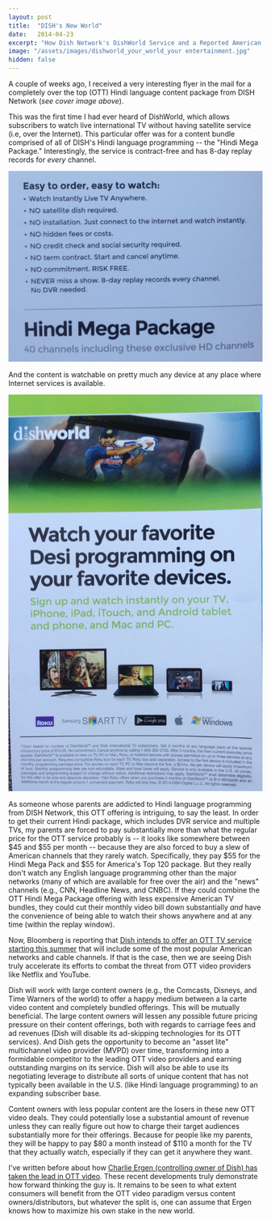 ```yaml
---
layout: post
title:  "DISH's New World"
date:   2014-04-23
excerpt: "How Dish Network's DishWorld Service and a Reported American Channel OTT Service Portend the (Near) Future of MVPDs"
image: "/assets/images/dishworld_your_world_your entertainment.jpg" 
hidden: false
---
```

A couple of weeks ago, I received a very interesting flyer in the mail for a completely over the top (OTT) Hindi language content package from DISH Network (*see cover image above*).

This was the first time I had ever heard of DishWorld, which allows subscribers to watch live international TV without having satellite service (i.e, over the Internet).  This particular offer was for a content bundle comprised of all of DISH's Hindi language programming -- the "Hindi Mega Package."  Interestingly, the service is contract-free and has 8-day replay records for *every* channel.  

<div class="image post" >
    <img src="/assets/images/hindi_mega_package_easy.jpg" alt="Dish World flyer">
</div>

And the content is watchable on pretty much any device at any place where Internet services is available.

<div class="image post" >
    <img src="/assets/images/watch_favorite_desi_programming_on_all_devices_safe.jpg" alt="Dish World flyer">
</div>

As someone whose parents are addicted to Hindi language programming from DISH Network, this OTT offering is intriguing, to say the least.  In order to get their current Hindi package, which includes DVR service and multiple TVs, my parents are forced to pay substantially more than what the regular price for the OTT service probably is -- it looks like somewhere between $45 and $55 per month -- because they are also forced to buy a slew of American channels that they rarely watch.  Specifically, they pay $55 for the Hindi Mega Pack and $55 for America's Top 120 package.  But they really don't watch any English language programming other than the major networks (many of which are available for free over the air) and the "news" channels (e.g., CNN, Headline News, and CNBC).  If they could combine the OTT Hindi Mega Package offering with less expensive American TV bundles, they could cut their monthly video bill down substantially *and* have the convenience of being able to watch their shows anywhere and at any time (within the replay window).

Now, Bloomberg is reporting that [Dish intends to offer an OTT TV service starting this summer](http://www.bloomberg.com/news/2014-04-22/dish-said-to-target-summer-debut-for-internet-tv-service.html) that will include some of the most popular American networks and cable channels.  If that is the case, then we are seeing Dish truly accelerate its efforts to combat the threat from OTT video providers like Netflix and YouTube.  

Dish will work with large content owners (e.g., the Comcasts, Disneys, and Time Warners of the world) to offer a happy medium between a la carte video content and completely bundled offerings.  This will be mutually beneficial.  The large content owners will lessen any possible future pricing pressure on their content offerings, both with regards to carriage fees and ad revenues (Dish will disable its ad-skipping technologies for its OTT services).  And Dish gets the opportunity to become an "asset lite" multichannel video provider (MVPD) over time, transforming into a formidable competitor to the leading OTT video providers and earning outstanding margins on its service.  Dish will also be able to use its negotiating leverage to distribute all sorts of unique content that has not typically been available in the U.S. (like Hindi language programming) to an expanding subscriber base.

Content owners with less popular content are the losers in these new OTT video deals.  They could potentially lose a substantial amount of revenue unless they can really figure out how to charge their target audiences substantially more for their offerings.  Because for people like my parents, they will be happy to pay $80 a month instead of $110 a month for the TV that they actually watch, especially if they can get it anywhere they want.  

I've written before about how [Charlie Ergen (controlling owner of Dish) has taken the lead in OTT video](/blog/charlie-ergen-takes-the-lead-in-ott-video/).  These recent developments truly demonstrate how forward thinking the guy is.  It remains to be seen to what extent consumers will benefit from the OTT video paradigm versus content owners/distributors, but whatever the split is, one can assume that Ergen knows how to maximize his own stake in the new world.  